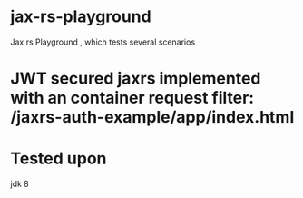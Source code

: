 # jax-rs-playground

Jax rs  Playground , which tests several scenarios

# JWT secured jaxrs implemented with an container request filter: /jaxrs-auth-example/app/index.html


# Tested upon 

jdk 8 
